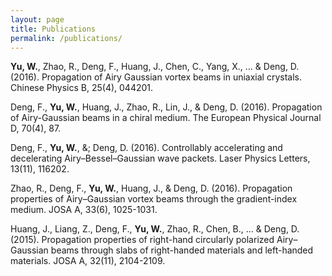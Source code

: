 ```yaml
---
layout: page
title: Publications
permalink: /publications/
---
```




**Yu, W.**, Zhao, R., Deng, F., Huang, J., Chen, C., Yang, X., … & Deng, D. (2016). Propagation of Airy Gaussian vortex beams in uniaxial crystals. Chinese Physics B, 25(4), 044201.

Deng, F., **Yu, W.**, Huang, J., Zhao, R., Lin, J., & Deng, D. (2016). Propagation of Airy-Gaussian beams in a chiral medium. The European Physical Journal D, 70(4), 87.

Deng, F., **Yu, W.**, &; Deng, D. (2016). Controllably accelerating and decelerating Airy–Bessel–Gaussian wave packets. Laser Physics Letters, 13(11), 116202.

Zhao, R., Deng, F., **Yu, W.**, Huang, J., & Deng, D. (2016). Propagation properties of Airy–Gaussian vortex beams through the gradient-index medium. JOSA A, 33(6), 1025-1031.

Huang, J., Liang, Z., Deng, F., **Yu, W.**, Zhao, R., Chen, B., … & Deng, D. (2015). Propagation properties of right-hand circularly polarized Airy–Gaussian beams through slabs of right-handed materials and left-handed materials. JOSA A, 32(11), 2104-2109.
